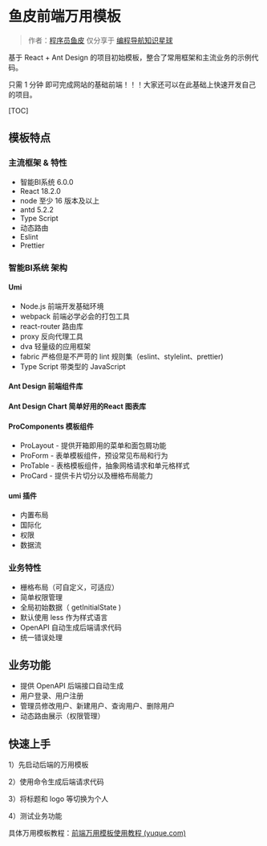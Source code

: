 # 鱼皮前端万用模板

> 作者：[程序员鱼皮](https://github.com/liyupi)
> 仅分享于 [编程导航知识星球](https://yupi.icu)

基于 React + Ant Design 的项目初始模板，整合了常用框架和主流业务的示例代码。

只需 1 分钟 即可完成网站的基础前端！！！大家还可以在此基础上快速开发自己的项目。

[TOC]

## 模板特点

### 主流框架 & 特性

+ 智能BI系统 6.0.0
+ React 18.2.0
+ node 至少 16 版本及以上
+ antd 5.2.2
+ Type Script
+ 动态路由
+ Eslint
+ Prettier

### 智能BI系统 架构

#### Umi

+ Node.js 前端开发基础环境
+ webpack 前端必学必会的打包工具
+ react-router 路由库
+ proxy 反向代理工具
+ dva 轻量级的应用框架
+ fabric 严格但是不严苛的 lint 规则集（eslint、stylelint、prettier)
+ Type Script 带类型的 JavaScript

#### Ant Design 前端组件库

#### Ant Design Chart 简单好用的React 图表库

#### ProComponents 模板组件

+ ProLayout - 提供开箱即用的菜单和面包屑功能
+ ProForm - 表单模板组件，预设常见布局和行为
+ ProTable - 表格模板组件，抽象网格请求和单元格样式
+ ProCard - 提供卡片切分以及栅格布局能力

#### umi 插件

+ 内置布局
+ 国际化
+ 权限
+ 数据流

### 业务特性

+ 栅格布局（可自定义，可适应）
+ 简单权限管理 
+ 全局初始数据（ getInitialState )
+ 默认使用 less 作为样式语言
+ OpenAPI 自动生成后端请求代码
+ 统一错误处理

## 业务功能

+ 提供 OpenAPI 后端接口自动生成
+ 用户登录、用户注册
+ 管理员修改用户、新建用户、查询用户、删除用户
+ 动态路由展示（权限管理）

## 快速上手

1）先启动后端的万用模板

2）使用命令生成后端请求代码

3）将标题和 logo 等切换为个人

4）测试业务功能

具体万用模板教程：[前端万用模板使用教程 (yuque.com)](https://bcdh.yuque.com/staff-wpxfif/resource/rnv6shm2l57rsx6x) 

